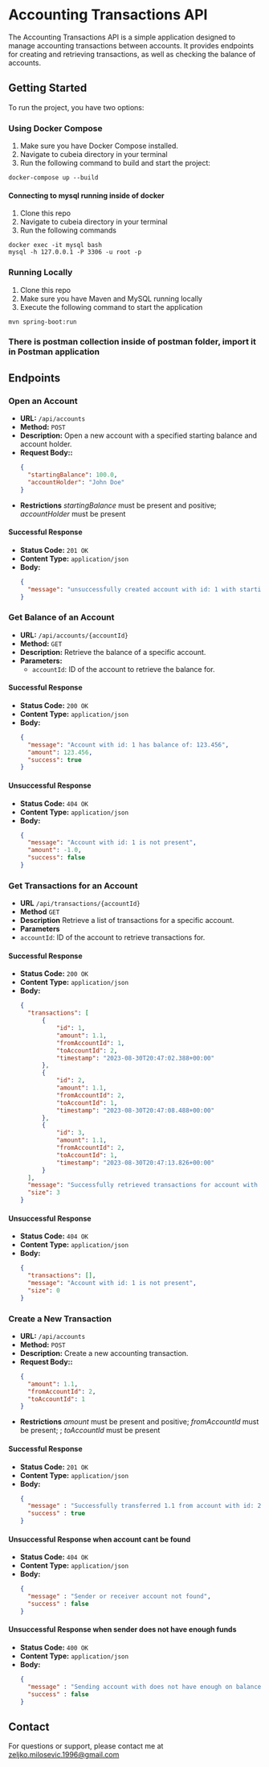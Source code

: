 # Accounting Transactions API

The Accounting Transactions API is a simple application designed to manage accounting transactions between accounts. It provides endpoints for creating and retrieving transactions, as well as checking the balance of accounts.

## Getting Started

To run the project, you have two options:

### Using Docker Compose

1. Make sure you have Docker Compose installed.
2. Navigate to cubeia directory in your terminal
3. Run the following command to build and start the project:

```console
docker-compose up --build 
```

#### Connecting to mysql running inside of docker
1. Clone this repo
2. Navigate to cubeia directory in your terminal
3. Run the following commands

```console
docker exec -it mysql bash
mysql -h 127.0.0.1 -P 3306 -u root -p 
```

### Running Locally
1. Clone this repo
2. Make sure you have Maven and MySQL running locally
3. Execute the following command to start the application

```console
mvn spring-boot:run 
```

### There is postman collection inside of postman folder, import it in Postman application

## Endpoints

### Open an Account

- **URL:** `/api/accounts`
- **Method:** `POST`
- **Description:** Open a new account with a specified starting balance and account holder.
- **Request Body::**
  ```json
  {
    "startingBalance": 100.0,
    "accountHolder": "John Doe"
  }
  ``` 
- **Restrictions** *startingBalance* must be present and positive; *accountHolder* must be present

#### Successful Response

- **Status Code:** `201 OK`
- **Content Type:** `application/json`
- **Body:**
  ```json
  {
    "message": "unsuccessfully created account with id: 1 with starting amount: 123.456"
  }
  ```

### Get Balance of an Account

- **URL:** `/api/accounts/{accountId}`
- **Method:** `GET`
- **Description:** Retrieve the balance of a specific account.
- **Parameters:**
    - `accountId`: ID of the account to retrieve the balance for.

#### Successful Response

- **Status Code:** `200 OK`
- **Content Type:** `application/json`
- **Body:**
  ```json
  {
    "message": "Account with id: 1 has balance of: 123.456",
    "amount": 123.456,
    "success": true
  }


#### Unsuccessful Response

- **Status Code:** `404 OK`
- **Content Type:** `application/json`
- **Body:**
  ```json
  {
    "message": "Account with id: 1 is not present",
    "amount": -1.0,
    "success": false
  }

### Get Transactions for an Account

- **URL** `/api/transactions/{accountId}`
- **Method** `GET`
- **Description** Retrieve a list of transactions for a specific account.
- **Parameters**
- `accountId`: ID of the account to retrieve transactions for.

#### Successful Response

- **Status Code:** `200 OK`
- **Content Type:** `application/json`
- **Body:**
  ```json
  {
    "transactions": [
        {
            "id": 1,
            "amount": 1.1,
            "fromAccountId": 1,
            "toAccountId": 2,
            "timestamp": "2023-08-30T20:47:02.388+00:00"
        },
        {
            "id": 2,
            "amount": 1.1,
            "fromAccountId": 2,
            "toAccountId": 1,
            "timestamp": "2023-08-30T20:47:08.488+00:00"
        },
        {
            "id": 3,
            "amount": 1.1,
            "fromAccountId": 2,
            "toAccountId": 1,
            "timestamp": "2023-08-30T20:47:13.826+00:00"
        }
    ],
    "message": "Successfully retrieved transactions for account with id: 1",
    "size": 3
  }
#### Unsuccessful Response

- **Status Code:** `404 OK`
- **Content Type:** `application/json`
- **Body:**
  ```json
  {
    "transactions": [],
    "message": "Account with id: 1 is not present",
    "size": 0
  }

### Create a New Transaction

- **URL:** `/api/accounts`
- **Method:** `POST`
- **Description:** Create a new accounting transaction.
- **Request Body::**
  ```json
  {
    "amount": 1.1,
    "fromAccountId": 2,
    "toAccountId": 1
  }
  ```
- **Restrictions** *amount* must be present and positive; *fromAccountId* must be present; ; *toAccountId* must be present

#### Successful Response

- **Status Code:** `201 OK`
- **Content Type:** `application/json`
- **Body:**
  ```json
  {
    "message" : "Successfully transferred 1.1 from account with id: 2 to account with id: 1 with transaction id: 1",
    "success" : true
  }

#### Unsuccessful Response when account cant be found

- **Status Code:** `404 OK`
- **Content Type:** `application/json`
- **Body:**
  ```json
  {
    "message" : "Sender or receiver account not found",
    "success" : false
  }

#### Unsuccessful Response when sender does not have enough funds

- **Status Code:** `400 OK`
- **Content Type:** `application/json`
- **Body:**
  ```json
  {
    "message" : "Sending account with does not have enough on balance to complete transaction",
    "success" : false
  }

## Contact

For questions or support, please contact me at zeljko.milosevic.1996@gmail.com
